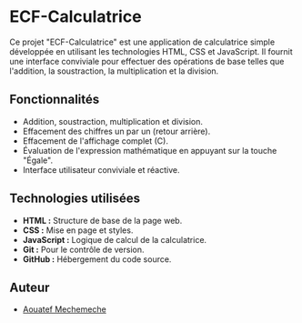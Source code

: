 # ECF-Calculatrice

Ce projet "ECF-Calculatrice" est une application de calculatrice simple développée en utilisant les technologies HTML, CSS et JavaScript.
Il fournit une interface conviviale pour effectuer des opérations de base telles que l'addition, la soustraction, la multiplication et la division.

## Fonctionnalités

- Addition, soustraction, multiplication et division.
- Effacement des chiffres un par un (retour arrière).
- Effacement de l'affichage complet (C).
- Évaluation de l'expression mathématique en appuyant sur la touche "Égale".
- Interface utilisateur conviviale et réactive.

## Technologies utilisées

- **HTML :** Structure de base de la page web.
- **CSS :** Mise en page et styles.
- **JavaScript :** Logique de calcul de la calculatrice.
- **Git :** Pour le contrôle de version.
- **GitHub :** Hébergement du code source.

## Auteur

- [Aouatef Mechemeche](https://github.com/aouatefdev)
